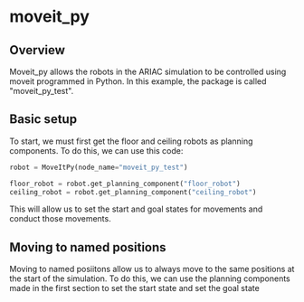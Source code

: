 # moveit_py

## Overview

Moveit_py allows the robots in the ARIAC simulation to be controlled using moveit programmed in Python. In this example, the package is called "moveit_py_test".

## Basic setup

To start, we must first get the floor and ceiling robots as planning components. To do this, we can use this code:

```python
robot = MoveItPy(node_name="moveit_py_test")

floor_robot = robot.get_planning_component("floor_robot")
ceiling_robot = robot.get_planning_component("ceiling_robot")
```

This will allow us to set the start and goal states for movements and conduct those movements.

## Moving to named positions

Moving to named posiitons allow us to always move to the same positions at the start of the simulation. To do this, we can use the planning components made in the first section to set the start state and set the goal state